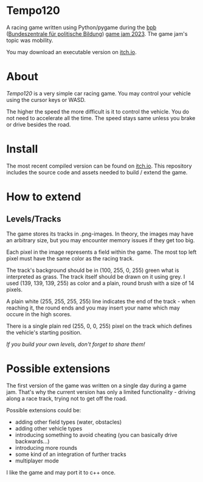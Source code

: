 # Tempo120

A racing game written using Python/pygame during the [bpb](https://www.bpb.de/) ([Bundeszentrale für politische Bildung](https://www.bpb.de/)) [game jam 2023](https://www.bpb.de/veranstaltungen/veranstaltungskalender/518950/bpb-game-jam-2023/). The game jam's topic was mobility.

You may download an executable version on [itch.io](https://dkrajzew.itch.io/tempo120).

# About

_Tempo120_ is a very simple car racing game. You may control your vehicle using the cursor keys or WASD.

The higher the speed the more difficult is it to control the vehicle. You do not need to accelerate all the time. The speed stays same unless you brake or drive besides the road.

# Install

The most recent compiled version can be found on [itch.io](https://dkrajzew.itch.io/tempo120). This repository includes the source code and assets needed to build / extend the game.

# How to extend

## Levels/Tracks

The game stores its tracks in .png-images. In theory, the images may have an arbitrary size, but you may encounter memory issues if they get too big.

Each pixel in the image represents a field within the game. The most top left pixel must have the same color as the racing track.

The track's background should be in (100, 255, 0, 255) green what is interpreted as grass. The track itself should be drawn on it using grey. I used (139, 139, 139, 255) as color and a plain, round brush with a size of 14 pixels.

A plain white (255, 255, 255, 255) line indicates the end of the track - when reaching it, the round ends and you may insert your name which may occure in the high scores.

There is a single plain red (255, 0, 0, 255) pixel on the track which defines the vehicle's starting position.

_If you build your own levels, don't forget to share them!_


# Possible extensions

The first version of the game was written on a single day during a game jam. That's why the current version has only a limited functionality - driving along a race track, trying not to get off the road.

Possible extensions could be:

* adding other field types (water, obstacles)
* adding other vehicle types
* introducing something to avoid cheating (you can basically drive backwards...)
* introducing more rounds
* some kind of an integration of further tracks
* multiplayer mode

I like the game and may port it to c++ once.

